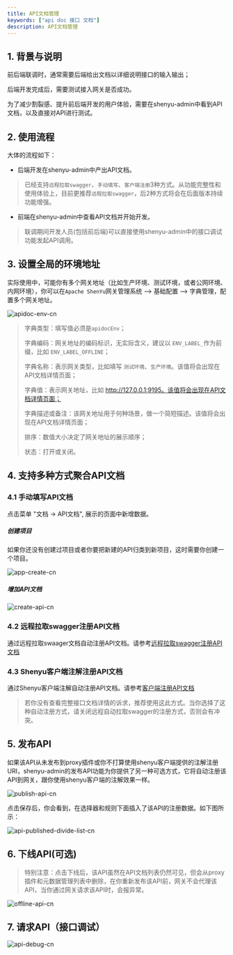 ```yaml
---
title: API文档管理
keywords: ["api doc 接口 文档"]
description: API文档管理
---
```


## 1. 背景与说明

前后端联调时，通常需要后端给出文档以详细说明接口的输入输出；

后端开发完成后，需要测试接入网关是否成功。

为了减少割裂感、提升前后端开发的用户体验，需要在shenyu-admin中看到API文档，以及直接对API进行测试。

## 2. 使用流程

大体的流程如下：
- 后端开发在shenyu-admin中产出API文档。
> 已经支持`远程拉取swagger`、`手动填写`、`客户端注册`3种方式。从功能完整性和使用体验上，目前更推荐`远程拉取swagger`，后2种方式将会在后面版本持续功能增强。
- 前端在shenyu-admin中查看API文档并开始开发。
> 联调期间开发人员(包括前后端)可以直接使用shenyu-admin中的接口调试功能发起API调用。

## 3. 设置全局的环境地址
实际使用中，可能你有多个网关地址（比如生产环境、测试环境，或者公网环境、内网环境），你可以在`Apache ShenYu`网关管理系统 --> 基础配置 --> 字典管理，配置多个网关地址。

![apidoc-env-cn](/img/shenyu/basicConfig/apiManagement/apidoc-env-cn.png)

>  字典类型：填写值必须是`apidocEnv`；
>
> 字典编码：网关地址的编码标识，无实际含义，建议以 `ENV_LABEL_`作为前缀，比如 `ENV_LABEL_OFFLINE`；
>
> 字典名称：表示网关类型，比如填写 `测试环境`、`生产环境`。该值将会出现在API文档详情页面；
> 
> 字典值：表示网关地址，比如 http://127.0.0.1:9195。该值将会出现在API文档详情页面；
>
> 字典描述或备注：该网关地址用于何种场景，做一个简短描述。该值将会出现在API文档详情页面；
>
> 排序：数值大小决定了网关地址的展示顺序；
>
> 状态：打开或关闭。

## 4. 支持多种方式聚合API文档

### 4.1 手动填写API文档

点击菜单 "文档 -> API文档", 展示的页面中新增数据。

##### 创建项目

如果你还没有创建过项目或者你要把新建的API归类到新项目，这时需要你创建一个项目。

![app-create-cn](/img/shenyu/basicConfig/apiManagement/app-create-cn.png)

##### 增加API文档
![create-api-cn](/img/shenyu/basicConfig/apiManagement/create-api-cn.png)

### 4.2 远程拉取swagger注册API文档
 通过远程拉取swaager文档自动注册API文档。请参考[远程拉取swagger注册API文档](../api-doc/swagger-apidoc.md)

### 4.3 Shenyu客户端注解注册API文档
 通过Shenyu客户端注解自动注册API文档。请参考[客户端注册API文档](../api-doc/shenyu-annotation-apidoc.md)
> 若你没有查看完整接口文档详情的诉求，推荐使用这此方式。当你选择了这种自动注册方式，请关闭远程自动拉取swagger的注册方式，否则会有冲突。

## 5. 发布API

如果该API从未发布到proxy插件或你不打算使用shenyu客户端提供的注解注册URI，shenyu-admin的发布API功能为你提供了另一种可选方式，它将自动注册该API到网关，跟你使用shenyu客户端的注解效果一样。

![publish-api-cn](/img/shenyu/basicConfig/apiManagement/publish-api-cn.png)

点击保存后，你会看到，在选择器和规则下面插入了该API的注册数据。如下图所示：

![api-published-divide-list-cn](/img/shenyu/basicConfig/apiManagement/api-published-divide-list-cn.png)

## 6. 下线API(可选)

> 特别注意：点击下线后，该API虽然在API文档列表仍然可见，但会从proxy插件和元数据管理列表中删除，在你重新发布该API前，网关不会代理该API，当你通过网关请求该API时，会报异常。

![offline-api-cn](/img/shenyu/basicConfig/apiManagement/offline-api-cn.png)

## 7. 请求API（接口调试）

![api-debug-cn](/img/shenyu/basicConfig/apiManagement/api-debug-cn.png)
